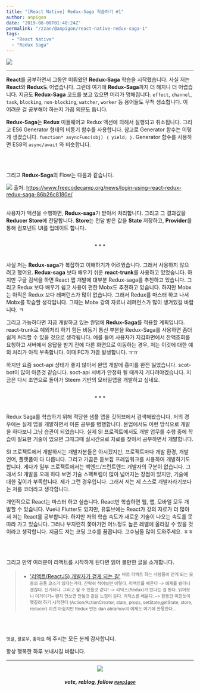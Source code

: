 ```yaml
---
title: "[React Native] Redux-Saga 학습하기 #1"
author: anpigon
date: "2019-08-08T01:48:24Z"
permalink: "/zzan/@anpigon/react-native-redux-saga-1"
tags:
  - "React Native"
  - "Redux Saga"
---
```


![](https://files.steempeak.com/file/steempeak/anpigon/TzysIBST-E1848CE185A6E18486E185A9E186A820E1848BE185A5E186B9E18482E185B3E186AB20E18483E185B5E1848CE185A1E1848BE185B5E186AB203.png)

***

**React**를 공부하면서 그동안 미뤄왔던 **Redux-Saga** 학습을 시작했습니다. 사실 저는 **React**와 **Redux**도 어렵습니다. 그런데 여기에 **Redux-Saga**까지 더 해지니 더 어렵습니다. 지금도 **Redux-Saga** 코드를 보고 있으면 머리가 멍해집니다.  `effect`, `channel`, `task`, `blocking`, `non-blocking`, `watcher`, `worker` 등 용어들도 무척 생소합니다. 이 어려운 걸 공부해야 하는지 가끔 의문도 듭니다.

**Redux-Saga**는 **Redux** 미들웨어고 Redux 액션에 의해서 실행되고 취소됩니다. 그리고 ES6 Generator 형태의 비동기 함수를 사용합니다. 참고로 Generator 함수는 이렇게 생겼습니다. `function* asyncFunc(obj) ｛ yield; ｝`. Generator 함수를 사용하면 ES8의 `async/await` 와 비슷합니다.

<br><br>

그리고 **Redux-Saga**의 Flow는 다음과 같습니다.

![](https://cdn-media-1.freecodecamp.org/images/1*y-qgopNVlYcVrXgM84iPfA.jpeg)
</sup>출처: https://www.freecodecamp.org/news/login-using-react-redux-redux-saga-86b26c8180e/</sup>

<br>사용자가 액션을 수행하면, **Redux-saga**가 받아서 처리합니다. 그리고 그 결과값을 **Reducer Store**에 전달합니다. **Store**는 전달 받은 값을 **State** 저장하고, **Provider**를 통해 컴포넌트 UI를 업데이트 합니다. 

<br>
<center>* * *</center>
<br>

사실 저는 **Redux-saga**가 복잡하고 이해하기가 어려웠습니다. 그래서 사용하지 않으려고 했어요. **Redux-saga** 보다 배우기 쉬운 **react-trunk**를 사용하고 있었습니다. 하지만 구글 검색을 하면 React 앱 개발에 대부분 Redux-saga를 추천하고 있습니다. 그리고 Redux 보다 배우기 쉽고 사용이 편한 Mobx도 추천하고 있습니다. 하지만 Mobx는 아직은  Redux 보다 레퍼런스가 많이 없습니다. 그래서 Redux를 마스터 하고 나서 Mobx를 학습할 생각입니다. 그때는 Mobx 강의 자료나 레퍼런스가 많이 생겨있길 바랍니다. ㅋ

그리고 가능하다면 지금 개발하고 있는 완댑에 **Redux-Saga**를 적용할 계획입니다. react-trunk로 예외처리 하기 힘든 비동기 통신 부분을 Redux-Saga를 사용하면 좀더 쉽게 처리할 수 있을 것으로 생각됩니다. 예를 들어 사용자가 지갑화면에서 잔액조회를 요청하고 서버에서 응답을 받기 전에 다른 화면으로 이동하는 경우, 저는 이것에 대한 예외 처리가 아직 부족합니다. 이때 FC가 가끔 발생합니다. ㅠㅠ

하지만 요즘 soct-api 상태가 좋지 않아서 완댑 개발에 흥미를 완전 잃었습니다. scot-bot이 많이 아픈것 같습니다. soct-api 서버가 안정화 될 때까지 기다려야겠습니다. 지금은 다시 초연으로 돌아가 Steem 기반의 모바일앱을 개발하고 싶네요.

<br>
<center>* * *</center>
<br>

Redux Saga를 학습하기 위해 적당한 샘플 앱을 깃허브에서 검색해봤습니다. 저의 경우에는 실제 앱을 개발하면서 이론 공부를 병행합니다. 본업에서도 이런 방식으로 개발을 하다보니 그냥 습관이 되었습니다. 실제 SI 프로젝트에서도 개발 업무를 수행 중에 학습이 필요한 기술이 있으면 그때그때 실시간으로 자료를 찾아서 공부하면서 개발합니다.

SI 프로젝트에서 개발하시는 개발자분들은 아시겠지만, 프로젝트마다 개발 환경, 개발 언어, 플랫폼이 다 다릅니다. 그리고 가끔은 듣보잡 프레임워크를 사용하여 개발하기도 합니다. 게다가 일부 프로젝트에서는 백엔드/프런트엔드 개발자의 구분이 없습니다. 그래서 SI 개발을 오래 하다 보면 기술 스펙트럼이 많이 넓어지는 장점이 있지만, 기술에 대한 깊이가 부족합니다. 제가 그런 경우입니다. 그래서 저는 제 스스로 개발자라기보다는 저를 코더라고 생각합니다.

개인적으로 React는 마스터 하고 싶습니다. React만 학습하면 웹, 앱, 모바일 모두 개발할 수 있습니다. Vue나 Flutter도 있지만, 유튜브에는 React가 강의 자료가 더 많아서 저는 React를 공부합니다. 하지만 저의 학습 속도가 새로운 기술이 나오는 속도를 못따라 가고 있습니다. 그러나 부지런히 쫓아가면 어느정도 높은 레벨에 올라갈 수 있을 것이라고 생각합니다. 지금도 저는 코딩 고수를 꿈꿉니다. 고수님들 많이 도와주세요. ㅎㅎ

<br><br>

그리고 만약 여러분이 리액트를 시작하게 된다면 읽어 볼만한 글을 소개합니다.
> - ['리액트(ReactJS) 개발자가 걷게 되는 길'](https://repo.yona.io/doortts/blog/post/297)
> <sup>바로 리액트 하는 사람들이 걷게 되는 모종의 공통 코스가 있다는거다. 간략히 적어보면 이렇다. 리액트를 배운다 -> 예제를 봤더니 괜찮다. 신기하다. 그리고 할 수 있을것 같다! -> 리덕스(Redux)가 있다는 걸 봤다. 읽어보니 이거이거~ 왠지 안쓰면 안될것 같은 느낌이 든다. 리덕스를 배운다. -> 한동안 미친듯이 헷갈려 하기 시작한다 (Action/ActionCreator, state, props, setState,getState, store, reducer) 이건 아쉽지만 Redux 만든 dan abramov의 예제도 여기에 한몫한다...</sup>

<br>
<br>

 `댓글`, `팔로우`, `좋아요` 해 주시는 모든 분께 감사합니다.

항상 행복한 하루 보내시길 바랍니다.

***

<center><img src='https://steemitimages.com/400x0/https://cdn.steemitimages.com/DQmQmWhMN6zNrLmKJRKhvSScEgWZmpb8zCeE2Gray1krbv6/BC054B6E-6F73-46D0-88E4-C88EB8167037.jpeg'><h5>vote, reblog, follow <code><a href='https://steemit.com/@anpigon'>@anpigon</a></code></h5></center>

<br>